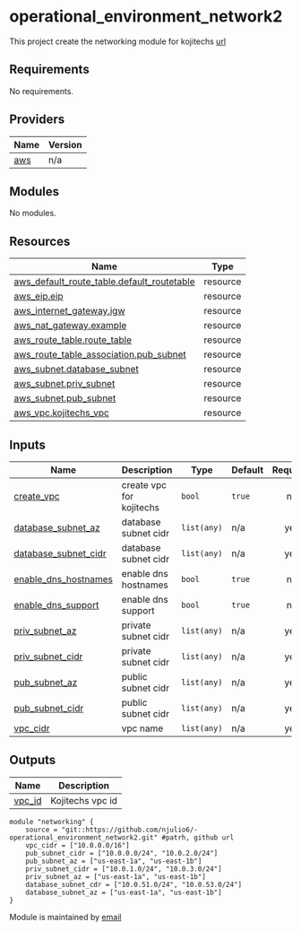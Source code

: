 # operational_environment_network2
This project create the networking module for kojitechs [url](https://github.com/njulio6/-operational_environment_network2.git)

<!-- prettier-ignore-start -->
<!-- BEGINNING OF PRE-COMMIT-TERRAFORM DOCS HOOK -->
## Requirements

No requirements.

## Providers

| Name | Version |
|------|---------|
| <a name="provider_aws"></a> [aws](#provider\_aws) | n/a |

## Modules

No modules.

## Resources

| Name | Type |
|------|------|
| [aws_default_route_table.default_routetable](https://registry.terraform.io/providers/hashicorp/aws/latest/docs/resources/default_route_table) | resource |
| [aws_eip.eip](https://registry.terraform.io/providers/hashicorp/aws/latest/docs/resources/eip) | resource |
| [aws_internet_gateway.igw](https://registry.terraform.io/providers/hashicorp/aws/latest/docs/resources/internet_gateway) | resource |
| [aws_nat_gateway.example](https://registry.terraform.io/providers/hashicorp/aws/latest/docs/resources/nat_gateway) | resource |
| [aws_route_table.route_table](https://registry.terraform.io/providers/hashicorp/aws/latest/docs/resources/route_table) | resource |
| [aws_route_table_association.pub_subnet](https://registry.terraform.io/providers/hashicorp/aws/latest/docs/resources/route_table_association) | resource |
| [aws_subnet.database_subnet](https://registry.terraform.io/providers/hashicorp/aws/latest/docs/resources/subnet) | resource |
| [aws_subnet.priv_subnet](https://registry.terraform.io/providers/hashicorp/aws/latest/docs/resources/subnet) | resource |
| [aws_subnet.pub_subnet](https://registry.terraform.io/providers/hashicorp/aws/latest/docs/resources/subnet) | resource |
| [aws_vpc.kojitechs_vpc](https://registry.terraform.io/providers/hashicorp/aws/latest/docs/resources/vpc) | resource |

## Inputs

| Name | Description | Type | Default | Required |
|------|-------------|------|---------|:--------:|
| <a name="input_create_vpc"></a> [create\_vpc](#input\_create\_vpc) | create vpc for kojitechs | `bool` | `true` | no |
| <a name="input_database_subnet_az"></a> [database\_subnet\_az](#input\_database\_subnet\_az) | database subnet cidr | `list(any)` | n/a | yes |
| <a name="input_database_subnet_cidr"></a> [database\_subnet\_cidr](#input\_database\_subnet\_cidr) | database subnet cidr | `list(any)` | n/a | yes |
| <a name="input_enable_dns_hostnames"></a> [enable\_dns\_hostnames](#input\_enable\_dns\_hostnames) | enable dns hostnames | `bool` | `true` | no |
| <a name="input_enable_dns_support"></a> [enable\_dns\_support](#input\_enable\_dns\_support) | enable dns support | `bool` | `true` | no |
| <a name="input_priv_subnet_az"></a> [priv\_subnet\_az](#input\_priv\_subnet\_az) | private subnet cidr | `list(any)` | n/a | yes |
| <a name="input_priv_subnet_cidr"></a> [priv\_subnet\_cidr](#input\_priv\_subnet\_cidr) | private subnet cidr | `list(any)` | n/a | yes |
| <a name="input_pub_subnet_az"></a> [pub\_subnet\_az](#input\_pub\_subnet\_az) | public subnet cidr | `list(any)` | n/a | yes |
| <a name="input_pub_subnet_cidr"></a> [pub\_subnet\_cidr](#input\_pub\_subnet\_cidr) | public subnet cidr | `list(any)` | n/a | yes |
| <a name="input_vpc_cidr"></a> [vpc\_cidr](#input\_vpc\_cidr) | vpc name | `list(any)` | n/a | yes |

## Outputs

| Name | Description |
|------|-------------|
| <a name="output_vpc_id"></a> [vpc\_id](#output\_vpc\_id) | Kojitechs vpc id |
<!-- END OF PRE-COMMIT-TERRAFORM DOCS HOOK -->


```hcl
module "networking" {
    source = "git::https://github.com/njulio6/-operational_environment_network2.git" #patrh, github url
    vpc_cidr = ["10.0.0.0/16"]
    pub_subnet_cidr = ["10.0.0.0/24", "10.0.2.0/24"]
    pub_subnet_az = ["us-east-1a", "us-east-1b"]
    priv_subnet_cidr = ["10.0.1.0/24", "10.0.3.0/24"]
    priv_subnet_az = ["us-east-1a", "us-east-1b"]
    database_subnet_cdr = ["10.0.51.0/24", "10.0.53.0/24"] 
    database_subnet_az = ["us-east-1a", "us-east-1b"]
}
```

Module is maintained by [email](njulio6@gmail.com)
